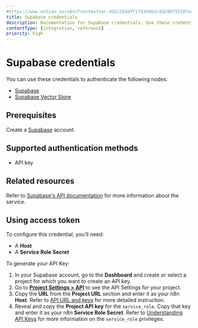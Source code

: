 ```yaml
---
#https://www.notion.so/n8n/Frontmatter-432c2b8dff1f43d4b1c8d20075510fe4
title: Supabase credentials
description: Documentation for Supabase credentials. Use these credentials to authenticate Supabase in n8n, a workflow automation platform.
contentType: [integration, reference]
priority: high
---
```


# Supabase credentials

You can use these credentials to authenticate the following nodes:

- [Supabase](/integrations/builtin/app-nodes/n8n-nodes-base.supabase/index.md)
- [Supabase Vector Store](/integrations/builtin/cluster-nodes/root-nodes/n8n-nodes-langchain.vectorstoresupabase.md)

## Prerequisites

Create a [Supabase](https://supabase.com/dashboard/sign-up) account.

## Supported authentication methods

- API key

## Related resources

Refer to [Supabase's API documentation](https://supabase.com/docs/guides/api) for more information about the service.

## Using access token

To configure this credential, you'll need:

- A **Host**
- A **Service Role Secret**

To generate your API Key:

<!-- vale off -->

1. In your Supabase account, go to the **Dashboard** and create or select a project for which you want to create an API key.
2. Go to [**Project Settings > API**](https://supabase.com/dashboard/project/_/settings/api) to see the API Settings for your project.
3. Copy the **URL** from the **Project URL** section and enter it as your n8n **Host**. Refer to [API URL and keys](https://supabase.com/docs/guides/api#api-url-and-keys) for more detailed instruction.
4. Reveal and copy the **Project API key** for the `service_role`. Copy that key and enter it as your n8n **Service Role Secret**. Refer to [Understanding API Keys](https://supabase.com/docs/guides/api/api-keys) for more information on the `service_role` privileges.
<!-- vale on -->

